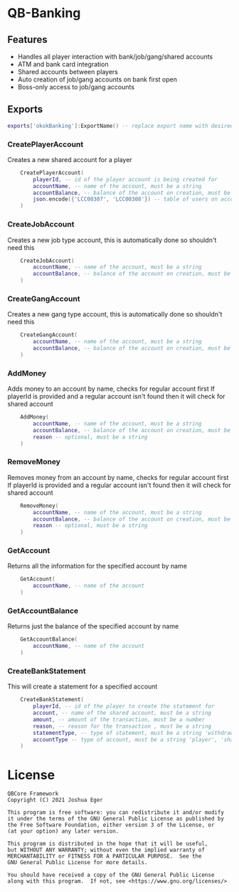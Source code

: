 # QB-Banking

## Features
- Handles all player interaction with bank/job/gang/shared accounts
- ATM and bank card integration
- Shared accounts between players
- Auto creation of job/gang accounts on bank first open
- Boss-only access to job/gang accounts

## Exports
```lua
exports['okokBanking']:ExportName() -- replace export name with desired from below and needed arguments
```

### CreatePlayerAccount

Creates a new shared account for a player

```lua
    CreatePlayerAccount(
        playerId, -- id of the player account is being created for
        accountName, -- name of the account, must be a string
        accountBalance, -- balance of the account on creation, must be a number
        json.encode({'LCC00307', 'LCC00308'}) -- table of users on account by citizenid
    )
```
### CreateJobAccount

Creates a new job type account, this is automatically done so shouldn't need this

```lua
    CreateJobAccount(
        accountName, -- name of the account, must be a string
        accountBalance, -- balance of the account on creation, must be a number
    )
```
### CreateGangAccount

Creates a new gang type account, this is automatically done so shouldn't need this

```lua
    CreateGangAccount(
        accountName, -- name of the account, must be a string
        accountBalance, -- balance of the account on creation, must be a number
    )
```
### AddMoney

Adds money to an account by name, checks for regular account first
If playerId is provided and a regular account isn't found then it will check for shared account

```lua
    AddMoney(
        accountName, -- name of the account, must be a string
        accountBalance, -- balance of the account on creation, must be a number
        reason -- optional, must be a string
    )
```
### RemoveMoney

Removes money from an account by name, checks for regular account first
If playerId is provided and a regular account isn't found then it will check for shared account

```lua
    RemoveMoney(
        accountName, -- name of the account, must be a string
        accountBalance, -- balance of the account on creation, must be a number
        reason -- optional, must be a string
    )
```
### GetAccount

Returns all the information for the specified account by name

```lua
    GetAccount(
        accountName, -- name of the account
    )
```
### GetAccountBalance

Returns just the balance of the specified account by name

```lua
    GetAccountBalance(
        accountName, -- name of the account
    )
```
### CreateBankStatement

This will create a statement for a specified account

```lua
    CreateBankStatement(
        playerId, -- id of the player to create the statement for
        account, -- name of the shared account, must be a string
        amount, -- amount of the transaction, must be a number
        reason, -- reason for the transaction , must be a string
        statementType, -- type of statement, must be a string 'withdraw' or 'deposit'
        accountType -- type of account, must be a string 'player', 'shared', 'job', 'gang'
    )
```

# License

    QBCore Framework
    Copyright (C) 2021 Joshua Eger

    This program is free software: you can redistribute it and/or modify
    it under the terms of the GNU General Public License as published by
    the Free Software Foundation, either version 3 of the License, or
    (at your option) any later version.

    This program is distributed in the hope that it will be useful,
    but WITHOUT ANY WARRANTY; without even the implied warranty of
    MERCHANTABILITY or FITNESS FOR A PARTICULAR PURPOSE.  See the
    GNU General Public License for more details.

    You should have received a copy of the GNU General Public License
    along with this program.  If not, see <https://www.gnu.org/licenses/>